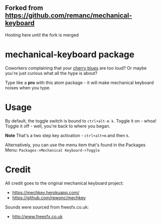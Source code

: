 ## Forked from https://github.com/remanc/mechanical-keyboard

Hosting here until the fork is merged

# mechanical-keyboard package

Coworkers complaining that your [cherry blues](http://deskthority.net/wiki/Cherry_MX_Blue) are too loud? Or maybe you're just curious what all the hype is about?

Type like a **pro** with this atom package - it will make mechanical keyboard noises when you type.

# Usage

By default, the toggle switch is bound to `ctrl+alt-m k`. Toggle it on - whoa! Toggle it off - well, you're back to where you began.

**Note** That's a two step key activation - `ctrl+alt+m` and then `k`.

Alternatively, you can use the menu item that's found in the Packages Menu: `Packages->Mechanical Keyboard->Toggle`

# Credit

All credit goes to the original mechanical keyboard project:
- https://mechkey.herokuapp.com/
- https://github.com/rewonc/mechkey

Sounds were sourced from freesfx.co.uk:
- http://www.freesfx.co.uk
